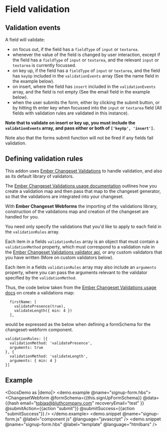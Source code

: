# Field validation

## Validation events

A field will validate:

- on focus out, if the field has a `fieldType` of `input` or `textarea`.
- whenever the value of the field is changed by user interaction, except if the field has a `fieldType` of `input` or `textarea`, and the relevant `input` or `textarea` is currently focussed.
- on key up, if the field has a `fieldType` of `input` or `textarea`, and the field has `keyUp` included in the `validationEvents` array (See the name field in the example below).
- on insert, where the field has `insert` included in the `validationEvents` array, and the field is not empty (See the email field in the example below).
- when the user submits the form, either by clicking the submit button, or by hitting th enter key when focussed into the `input` or `textarea` field (All fields with validation rules are validated in this instance).

**Note that to validate on insert or key up, you must include the `validationEvents` array, and pass either or both of `['keyUp', 'insert']`.**

Note also that the forms submit function will not be fired if any fields fail validation.

## Defining validation rules

This addon uses [Ember Changeset Validations](https://github.com/poteto/ember-changeset-validations) to handle validation, and also as its default library of validators.

The [Ember Changeset Validations usage documentation](https://github.com/poteto/ember-changeset-validations#usage) outlines how you create a validation map and then pass that map to the changeset generator, so that the validations are integrated into your changeset.

With **Ember Changeset Webforms** the importing of the validations library, construction of the validations map and creation of the changeset are handled for you.

You need only specify the validations that you'd like to apply to each field in the `validationRules` array.

Each item in a fields `validationRules` array is an object that must contain a `validationMethod` property, which must correspond to a validation rule in the [Ember Changeset Validations validator api](https://github.com/poteto/ember-changeset-validations#validator-api), or any custom validators that you have written (More on custom validators below).

Each item in a fields `validationRules` array may also include an `arguments` property, where you can pass the arguments relevant to the validator specified by the `validationMethod`.

Thus, the code below taken from the [Ember Changeset Validations usage docs](https://github.com/poteto/ember-changeset-validations#usage) on create a validations map:

```
  firstName: [
    validatePresence(true),
    validateLength({ min: 4 })
  ],
```

would be expressed as the below when defining a formSchema for the changeset-webform component.

```
validationRules: [{
  validationMethod: 'validatePresence',
  arguments: true
}, {
  validationMethod: 'validateLength',
  arguments: { min: 4 }
}]

```

## Example

<DocsDemo as |demo|>
<demo.example @name="signup-form.hbs">
<ChangesetWebform
@formSchema={{this.signUpFormSchema}}
@data={{hash
        email="tobias@bluthcompany.com"
        recoveryEmail="test"
      }}
@submitAction={{action "submit"}}
@submitSuccess={{action "submitSuccess"}}
/>
</demo.example>
<demo.snippet @name="signup-form.js" @label="component js" @language="javascript" />
<demo.snippet @name="signup-form.hbs" @label="template" @language="htmlbars" />
</DocsDemo>
